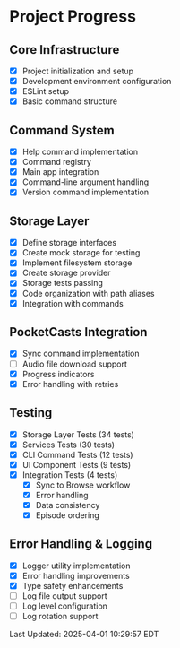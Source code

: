 # Project Progress

## Core Infrastructure
- [X] Project initialization and setup
- [X] Development environment configuration
- [X] ESLint setup
- [X] Basic command structure

## Command System
- [X] Help command implementation
- [X] Command registry
- [X] Main app integration
- [X] Command-line argument handling
- [X] Version command implementation

## Storage Layer
- [X] Define storage interfaces
- [X] Create mock storage for testing
- [X] Implement filesystem storage
- [X] Create storage provider
- [X] Storage tests passing
- [X] Code organization with path aliases
- [X] Integration with commands

## PocketCasts Integration
- [X] Sync command implementation
- [ ] Audio file download support
- [X] Progress indicators
- [X] Error handling with retries

## Testing
- [X] Storage Layer Tests (34 tests)
- [X] Services Tests (30 tests)
- [X] CLI Command Tests (12 tests)
- [X] UI Component Tests (9 tests)
- [X] Integration Tests (4 tests)
  - [X] Sync to Browse workflow
  - [X] Error handling
  - [X] Data consistency
  - [X] Episode ordering

## Error Handling & Logging
- [X] Logger utility implementation
- [X] Error handling improvements
- [X] Type safety enhancements
- [ ] Log file output support
- [ ] Log level configuration
- [ ] Log rotation support

Last Updated: 2025-04-01 10:29:57 EDT 